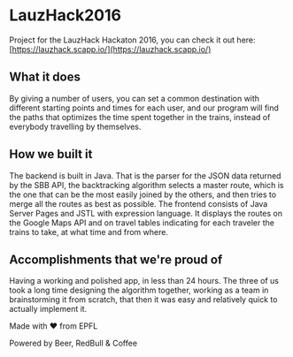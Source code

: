 # LauzHack2016
Project for the LauzHack Hackaton 2016, you can check it out here: [https://lauzhack.scapp.io/](https://lauzhack.scapp.io/)


## What it does

By giving a number of users, you can set a common destination with different starting points and times for each user, and our program will find the paths that optimizes the time spent together in the trains, instead of everybody travelling by themselves.

## How we built it

The backend is built in Java. That is the parser for the JSON data returned by the SBB API, the backtracking algorithm selects a master route, which is the one that can be the most easily joined by the others, and then tries to merge all the routes as best as possible.
The frontend consists of Java Server Pages and JSTL with expression language. It displays the routes on the Google Maps API and on travel tables indicating for each traveler the trains to take, at what time and from where.

## Accomplishments that we're proud of

Having a working and polished app, in less than 24 hours.
The three of us took a long time designing the algorithm together, working as a team in brainstorming it from scratch, that then it was easy and relatively quick to actually implement it.

Made with ❤️ from EPFL

Powered by Beer, RedBull & Coffee 
